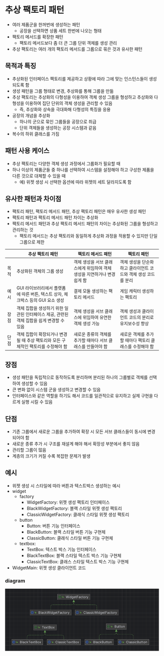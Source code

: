 # 추상 팩토리 패턴
- 여러 제품군을 한꺼번에 생성하는 패턴
  - 공장을 선택하면 상품 세트 한번에 나오는 형태
- 팩토리 메서드를 확장한 패턴
  - 팩토리 메서드보다 좀 더 큰 그룹 단위 객체를 생성 관리
- 추상 팩토리는 여러 개의 팩토리 메서드를 그룹으로 묶은 것과 유사한 패턴

## 목적과 특징
- 추상화된 인터페이스 팩토리를 제공하고 상황에 따라 그에 맞는 인스턴스들이 생성되도록 함
- 생성 패턴을 그룹 형태로 변경, 추상화를 통해 그룹을 만듦
- 추상 팩토리는 추상화의 다형성을 이용하여 객체 생성 그룹을 형성하고 추상화와 다형성을 이용하여 집단 단위의 객체 생성을 관리할 수 있음
  - 즉, 추상화와 상속을 극대화해 다형성의 특징을 응용
- 공장의 개념을 추상화
  - 하나의 군으로 묶인 그룹들을 공장으로 취급
  - 단위 객체들을 생성하는 공장 시스템과 같음
- 복수의 하위 클래스를 가짐

## 패턴 사용 케이스
- 추상 팩토리는 다양한 객체 생성 과정에서 그룹화가 필요할 때
- 하나 이상의 제품군들 중 하나를 선택하여 시스템을 설정해야 하고 구성한 제품을 다른 것으로 대체할 수 있을 때
  - 예) 위젯 생성 시 선택한 옵션에 따라 위젯의 세트 달라지도록 함

## 유사한 패턴과 차이점
- 팩토리 패턴, 팩토리 메서드 패턴, 추상 팩토리 패턴은 매우 유사한 생성 패턴
- 팩토리 패턴과 팩토리 메서드 패턴 차이는 추상화
- 팩토리 메서드 패턴과 추상 팩토리 메서드 패턴의 차이는 추상화된 그룹을 형성하고 관리하는 것
  - 팩토리 메서드는 추상 팩토리와 동일하게 추상화 과정을 적용할 수 있지만 단일 그룹으로 제한

|  | 추상 팩토리 패턴| 팩토리 메서드 패턴                                | 팩토리 패턴                             |
| --- |----|-------------------------------------------|------------------------------------|
| 목적 | 추상화된 객체의 그룹 생성     | 객체 생성을 서브 클래스에게 위임하여 객체 생성을 지연하거나 변경 쉽게 함 | 객체 생성을 단순화하고 클라이언트 코드와 객체 생성 코드를 분리 |
| 예시 | GUI 라이브러리에서 플랫폼에 따른 버튼, 텍스트 상자, 체크박스 등의 GUI 요소 생성 | 결제 모둘 생성하는 팩토리 메서드| 게임 캐릭터 생성하는 팩토리|
| 장점 | 객체 집합을 생성하기 위한 일관된 인터페이스 제공, 관련된 객체 집합을 쉽게 변경할 수 있음 | 객체 생성을 서브 클래스에 위임하여 유연한 객체 생성 가능          | 객체 생성과 클라이언트 코드의 분리로 유지보수성 향상      |
| 단점 | 객체 집합이 확장되거나 변경될 때 추상 팩토리와 모든 구체적인 팩토리를 수정해야 함 | 새로운 종류의 객체를 추가할 때마다 서브 클래스를 만들어야 함        | 새로운 객체를 추가할 때마다 팩토리 클래스를 수정해야 함    |


## 장점
- 생성 패턴을 독립적으로 동작하도록 분리하며 분리된 하나의 그룹별로 객체를 선택하여 생성할 수 있음
- 큰 변화 없이 시스템 군을 생성하고 변경할 수 있음
- 인터페이스와 같은 역할을 하기도 해서 코드를 일관적으로 유지하고 실제 구현을 다르게 실행 시킬 수 있음

## 단점
- 기존 그룹에서 새로운 그룹을 추가하여 확장 시 모든 서브 클래스들이 동시에 변경 되어야 함
- 새로운 종류 추가 시 구조를 재설계 해야 해서 확장성 부분에서 좋지 않음
- 관리할 그룹이 많음
- 계층의 크기가 커질 수록 복잡한 문제가 발생


## 예시
- 위젯 생성 시 스타일에 따라 버튼과 텍스트박스 생성하는 예시
- widget
  - factory
    - WidgetFactory: 위젯 생성 팩토리 인터페이스
    - BlackWidgetFactory: 블랙 스타일 위젯 생성 팩토리
    - ClassicWidgetFactory: 클래식 스타일 위젯 생성 팩토리
  - button
    - Button: 버튼 기능 인터페이스
    - BlackButton: 블랙 스타일 버튼 기능 구현체
    - ClassicButton: 클래식 스타일 버튼 기능 구현체
  - textbox:
    - TextBox: 텍스트 박스 기능 인터페이스
    - BlackTextBox: 블랙 스타일 텍스트 박스 기능 구현체
    - ClassicTextBox: 클래스 스타일 텍스트 박스 기능 구현체
- WidgetMain: 위젯 생성 클라이언트 코드

### diagram
![img.png](img.png)
